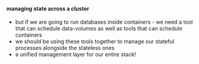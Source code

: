 #### managing state across a cluster

 * but if we are going to run databases inside containers - we need a tool that can schedule data-volumes as well as tools that can schedule containers
 * we should be using these tools together to manage our stateful processes alongside the stateless ones
 * a unified management layer for our entire stack!
 